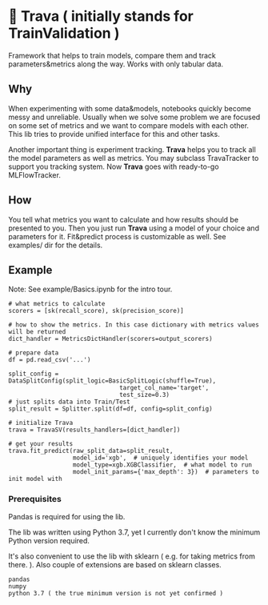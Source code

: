 # 🌿 Trava ( initially stands for TrainValidation )
Framework that helps to train models, compare them and track parameters&metrics along the way. Works with only tabular data.

## Why

When experimenting with some data&models, notebooks quickly become messy and unreliable. Usually when we solve some problem we are focused on some set of metrics and we want to compare models with each other. This lib tries to provide unified interface for this and other tasks.

Another important thing is experiment tracking. **Trava** helps you to track all the model parameters as well as metrics. You may subclass TravaTracker to support you tracking system. Now **Trava** goes with ready-to-go MLFlowTracker. 

## How

You tell what metrics you want to calculate and how results should be presented to you. Then you just run **Trava** using a model of your choice and parameters for it. Fit&predict process is customizable as well. See examples/ dir for the details.

## Example

Note: See example/Basics.ipynb for the intro tour.


```
# what metrics to calculate
scorers = [sk(recall_score), sk(precision_score)]

# how to show the metrics. In this case dictionary with metrics values will be returned
dict_handler = MetricsDictHandler(scorers=output_scorers)

# prepare data
df = pd.read_csv('...')

split_config = DataSplitConfig(split_logic=BasicSplitLogic(shuffle=True),
                               target_col_name='target',
                               test_size=0.3)
# just splits data into Train/Test
split_result = Splitter.split(df=df, config=split_config)

# initialize Trava
trava = TravaSV(results_handlers=[dict_handler])

# get your results
trava.fit_predict(raw_split_data=split_result, 
                  model_id='xgb',  # uniquely identifies your model
                  model_type=xgb.XGBClassifier,  # what model to run
                  model_init_params={'max_depth': 3})  # parameters to init model with
```

### Prerequisites

Pandas is required for using the lib. 

The lib was written using Python 3.7, yet I currently don't know the minimum Python version required.  

It's also convenient to use the lib with sklearn ( e.g. for taking metrics from there. ). Also couple of extensions are based on sklearn classes.

```
pandas
numpy
python 3.7 ( the true minimum version is not yet confirmed ) 
``` 
